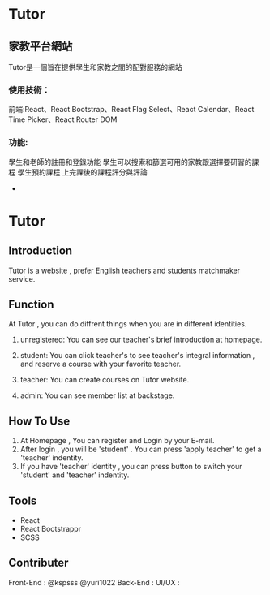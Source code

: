 # Tutor

## 家教平台網站
Tutor是一個旨在提供學生和家教之間的配對服務的網站


### 使用技術：
前端:React、React Bootstrap、React Flag Select、React Calendar、React Time Picker、React Router DOM

### 功能:
學生和老師的註冊和登錄功能
學生可以搜索和篩選可用的家教跟選擇要研習的課程
學生預約課程
上完課後的課程評分與評論

-

# Tutor

## Introduction
Tutor is a website ,  prefer English teachers and students matchmaker service.

## Function

At Tutor , you can do diffrent things when you are in different identities.
1. unregistered:
You can see our teacher's brief introduction at homepage.

3. student:
You can click teacher's to see teacher's integral information , and reserve a course with your favorite teacher.

4. teacher:
You can create courses on Tutor website. 
   
6. admin:
You can see member list at backstage.


## How To Use

1. At Homepage , You can register and Login by your E-mail.
2. After login , you will be 'student' . You can press 'apply teacher' to get a 'teacher' indentity. 
3. If you have 'teacher' identity , you can press button to switch your 'student' and 'teacher' indentity.

## Tools
- React
- React Bootstrappr
- SCSS


## Contributer
Front-End : @kspsss @yuri1022
Back-End :
UI/UX :

